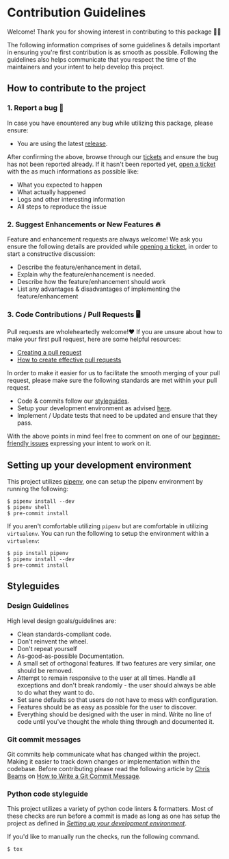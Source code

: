 # Contribution Guidelines

Welcome! Thank you for showing interest in contributing to this package 🥰🥳

The following information comprises of some guidelines & details important in ensuring you're first contribution is as smooth as possible. Following the guidelines also helps communicate that you respect the time of the maintainers and your intent to help develop this project.

## How to contribute to the project

### 1. Report a bug 🐛

In case you have enountered any bug while utilizing this package, please ensure:

- You are using the latest [release](https://github.com/onaio/tasking/releases).

After confirming the above, browse through our [tickets](https://github.com/onaio/tasking/issues) and ensure the bug has not been reported already. If it hasn't been reported yet, [open a ticket](https://github.com/onaio/tasking/issues/new) with the as much informations as possible like:

- What you expected to happen
- What actually happened
- Logs and other interesting information
- All steps to reproduce the issue

### 2. Suggest Enhancements or New Features 🔥

Feature and enhancement requests are always welcome! We ask you ensure the following details are provided while [opening a ticket](https://github.com/onaio/tasking/issues/new), in order to start a constructive discussion:

- Describe the feature/enhancement in detail.
- Explain why the feature/enhancement is needed.
- Describe how the feature/enhancement should work
- List any advantages & disadvantages of implementing the feature/enhancement

### 3. Code Contributions / Pull Requests 🖥️

Pull requests are wholeheartedly welcome!❤️ If you are unsure about how to make your first pull request, here are some helpful resources:

- [Creating a pull request](https://help.github.com/en/github/collaborating-with-issues-and-pull-requests/creating-a-pull-request)
- [How to create effective pull requests](https://dev.to/mpermar/how-to-create-effective-pull-requests-2m8e)

In order to make it easier for us to facilitate the smooth merging of your pull request, please make sure the following standards are met within your pull request.

- Code & commits follow our [styleguides](#styleguides).
- Setup your development environment as advised [here](#Setting-up-your-development-environment).
- Implement / Update tests that need to be updated and ensure that they pass.

With the above points in mind feel free to comment on one of our [beginner-friendly issues](https://github.com/onaio/tasking/issues?q=is%3Aissue+is%3Aopen+label%3A%22Good+First+Issue%22) expressing your intent to work on it.


## Setting up your development environment

This project utilizes [pipenv](https://pipenv-fork.readthedocs.io/en/latest/), one can setup the pipenv environment by running the following:

```shell
$ pipenv install --dev
$ pipenv shell
$ pre-commit install
```

If you aren't comfortable utilizing `pipenv` but are comfortable in utilizing `virtualenv`. You can run the following to setup the environment within a `virtualenv`:

```shell
$ pip install pipenv
$ pipenv install --dev
$ pre-commit install
```

## Styleguides

### Design Guidelines

High level design goals/guidelines are:

* Clean standards-compliant code.
* Don't reinvent the wheel.
* Don't repeat yourself
* As-good-as-possible Documentation.
* A small set of orthogonal features. If two features are very similar, one should be removed.
* Attempt to remain responsive to the user at all times. Handle all exceptions and don't break randomly - the user should always be able to do what they want to do.
* Set sane defaults so that users do not have to mess with configuration.
* Features should be as easy as possible for the user to discover.
* Everything should be designed with the user in mind. Write no line of code until you've thought the whole thing through and documented it.

### Git commit messages

Git commits help communicate what has changed within the project. Making it easier to track down changes or implementation within the codebase. Before contributing please read the following article by [Chris Beams](https://chris.beams.io) on [How to Write a Git Commit Message](https://chris.beams.io/posts/git-commit/).

### Python code styleguide

This project utilizes a variety of python code linters & formatters. Most of these checks are run before a commit is made as long as one has setup the project as defined in [_Setting up your development environment_](#Setting-up-your-development-environment).

If you'd like to manually run the checks, run the following command.

```shell
$ tox
```
